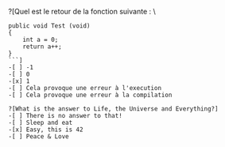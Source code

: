 ?[Quel est le retour de la fonction suivante : \
```C#\
public void Test (void) 
{ 
    int a = 0; 
    return a++; 
}
```]
-[ ] -1
-[ ] 0
-[x] 1
-[ ] Cela provoque une erreur à l'execution
-[ ] Cela provoque une erreur à la compilation

?[What is the answer to Life, the Universe and Everything?]
-[ ] There is no answer to that!
-[ ] Sleep and eat
-[x] Easy, this is 42
-[ ] Peace & Love